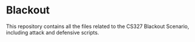 # Blackout

This repository contains all the files related to the CS327 Blackout Scenario, including attack and defensive scripts.
